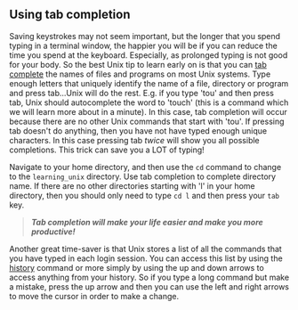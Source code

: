 ## Using tab completion

Saving keystrokes may not seem important, but the longer that you spend typing in a terminal window, the happier you will be if you can reduce the time you spend at the keyboard. Especially, as prolonged typing is not good for your body. So the best Unix tip to learn early on is that you can [tab complete][] the names of files and programs on most Unix systems. Type enough letters that uniquely identify the name of a file, directory or program and press tab...Unix will do the rest. E.g. if you type 'tou' and then press tab, Unix should autocomplete the word to 'touch' (this is a command which we will learn more about in a minute). In this case, tab completion will occur because there are no other Unix commands that start with 'tou'. If pressing tab doesn't do anything, then you have not have typed enough unique characters. In this case pressing tab _twice_ will show you all possible completions. This trick can save you a LOT of typing!

Navigate to your home directory, and then use the `cd` command to change to the `learning_unix` directory. Use tab completion to complete directory name. If there are no other directories starting with 'l' in your home directory, then you should only need to type `cd l` and then press your `tab` key.

>***Tab completion will make your life easier and make you more productive!***

Another great time-saver is that Unix stores a list of all the commands that you have typed in each login session. You can access this list by using the [history][] command or more simply by using the up and down arrows to access anything from your history. So if you type a long command but make a mistake, press the up arrow and then you can use the left and right arrows to move the cursor in order to make a change.

[tab complete]: http://en.wikipedia.org/wiki/Command_line_completion
[history]: http://en.wikipedia.org/wiki/History_(Unix)
    